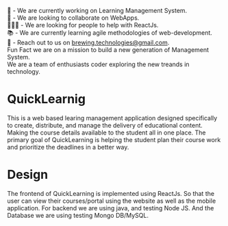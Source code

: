 👋 - We are currently working on Learning Management System.<br />
👀 - We are looking to collaborate on WebApps.<br />
👨‍👨‍👧 - We are looking for people to help with ReactJs.<br />
📚 - We are currently learning agile methodologies of web-development.<br />
📩 - Reach out to us on brewing.technologies@gmail.com.<br />
Fun Fact we are on a mission to build a new generation of Management System.<br />
We are a team of enthusiasts coder exploring the new treands in technology.   

# QuickLearnig<br />
This is a web based learing management application designed specifically to create, distribute, and manage the delivery of educational content. Making the course details available to the student all in one place. The primary goal of QuickLearning is helping the student plan their course work and prioritize the deadlines in a better way.

# Design<br />
The frontend of QuickLearning is implemented using ReactJs. So that the user can view their courses/portal using the website as well as the mobile application. For backend we are using java, and testing Node JS. And the Database we are using testing Mongo DB/MySQL. 
